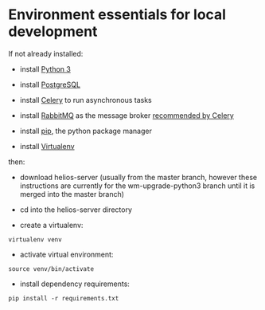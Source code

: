 # Environment essentials for local development

If not already installed:

* install [Python 3](https://www.python.org/downloads/)

* install [PostgreSQL](https://www.postgresql.org/download/)

* install [Celery](https://docs.celeryproject.org/en/latest/django/index.html) to run asynchronous tasks 

* install [RabbitMQ](https://www.rabbitmq.com) as the message broker [recommended by Celery](https://docs.celeryproject.org/en/latest/getting-started/first-steps-with-celery.html#choosing-a-broker)

* install [pip](https://packaging.python.org/tutorials/installing-packages/), the python package manager

* install [Virtualenv](http://www.virtualenv.org/en/latest/)

then:

* download helios-server (usually from the master branch, however these instructions are currently for the wm-upgrade-python3 branch until it is merged into the master branch)

* cd into the helios-server directory

* create a virtualenv:

```
virtualenv venv
```

* activate virtual environment:

```
source venv/bin/activate
```


* install dependency requirements:

```
pip install -r requirements.txt
```


